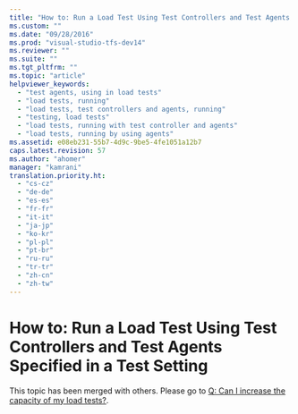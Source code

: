 ```yaml
---
title: "How to: Run a Load Test Using Test Controllers and Test Agents Specified in a Test Setting"
ms.custom: ""
ms.date: "09/28/2016"
ms.prod: "visual-studio-tfs-dev14"
ms.reviewer: ""
ms.suite: ""
ms.tgt_pltfrm: ""
ms.topic: "article"
helpviewer_keywords: 
  - "test agents, using in load tests"
  - "load tests, running"
  - "load tests, test controllers and agents, running"
  - "testing, load tests"
  - "load tests, running with test controller and agents"
  - "load tests, running by using agents"
ms.assetid: e08eb231-55b7-4d9c-9be5-4fe1051a12b7
caps.latest.revision: 57
ms.author: "ahomer"
manager: "kamrani"
translation.priority.ht: 
  - "cs-cz"
  - "de-de"
  - "es-es"
  - "fr-fr"
  - "it-it"
  - "ja-jp"
  - "ko-kr"
  - "pl-pl"
  - "pt-br"
  - "ru-ru"
  - "tr-tr"
  - "zh-cn"
  - "zh-tw"
---
```

# How to: Run a Load Test Using Test Controllers and Test Agents Specified in a Test Setting
This topic has been merged with others. Please go to [Q: Can I increase the capacity of my load tests?](http://msdn.microsoft.com/en-us/7041cbcf-9ab1-4579-98ff-8f296aeaded4).